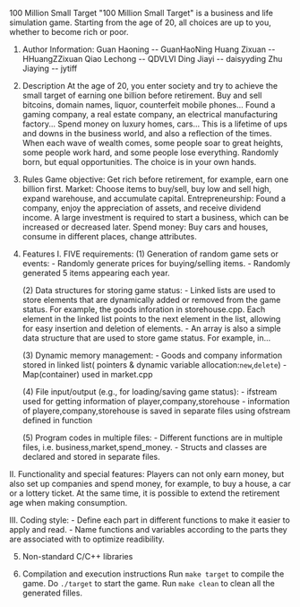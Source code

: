 100 Million Small Target
    "100 Million Small Target" is a business and life simulation game. Starting from the age of 20, all choices are up to you, whether to become rich or poor.
  
1. Author Information:
    Guan Haoning -- GuanHaoNing
    Huang Zixuan -- HHuangZZixuan
    Qiao Lechong -- QDVLVI
    Ding Jiayi   -- daisyyding
    Zhu Jiaying  -- jytiff

2. Description
    At the age of 20, you enter society and try to achieve the small target of earning one billion before retirement.
    Buy and sell bitcoins, domain names, liquor, counterfeit mobile phones...
    Found a gaming company, a real estate company, an electrical manufacturing factory...
    Spend money on luxury homes, cars...
    This is a lifetime of ups and downs in the business world, and also a reflection of the times.
    When each wave of wealth comes, some people soar to great heights, some people work hard, and some people lose everything.
    Randomly born, but equal opportunities. The choice is in your own hands.

3. Rules
    Game objective: Get rich before retirement, for example, earn one billion first.
    Market: Choose items to buy/sell, buy low and sell high, expand warehouse, and accumulate capital.
    Entrepreneurship: Found a company, enjoy the appreciation of assets, and receive dividend income. A large investment is required to start a business, which can be increased or decreased later.
    Spend money: Buy cars and houses, consume in different places, change attributes.

4. Features
   I. FIVE requirements:
   (1) Generation of random game sets or events:
        - Randomly generate prices for buying/selling items.
        - Randomly generated 5 items appearing each year.
   
   (2) Data structures for storing game status:
        - Linked lists are used to store elements that are dynamically added or removed from the game status. For example, the goods inforation in storehouse.cpp. Each element in the linked list points to the next element in the list, allowing for easy insertion and deletion of elements.
        - An array is also a simple data structure that are used to store game status. For example, in...
   
   
   (3) Dynamic memory management:
        - Goods and company information stored in linked list( pointers & dynamic variable allocation:```new```,```delete```)
        - Map(container) used in market.cpp
   
   
   
   (4) File input/output (e.g., for loading/saving game status):
        - ifstream used for getting information of player,company,storehouse
        - information of playere,company,storehouse is saved in separate files using ofstream defined in function 
   
   
   
   (5) Program codes in multiple files:
        - Different functions are in multiple files, i.e. business,market,spend_money.
        - Structs and classes are declared and stored in separate files.

  II. Functionality and special features:
        Players can not only earn money, but also set up companies and spend money, for example, to buy a house, a car or a lottery ticket.
        At the same time, it is possible to extend the retirement age when making consumption.
  
  III. Coding style:
        - Define each part in different functions to make it easier to apply and read.
        - Name functions and variables according to the parts they are associated with to optimize readibility.
        
  
5. Non-standard C/C++ libraries


6. Compilation and execution instructions
   Run ```make target``` to compile the game.
   Do ```./target``` to start the game.
   Run ```make clean``` to clean all the generated filles.

